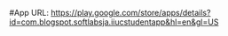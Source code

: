 #App URL: https://play.google.com/store/apps/details?id=com.blogspot.softlabsja.iiucstudentapp&hl=en&gl=US
